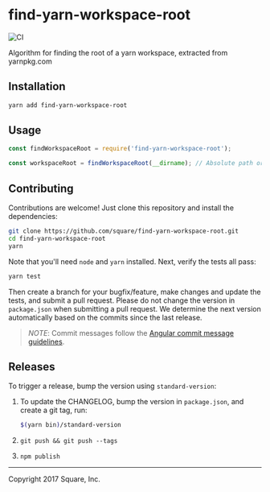 # find-yarn-workspace-root

![CI](https://github.com/square/find-yarn-workspace-root/workflows/CI/badge.svg)

Algorithm for finding the root of a yarn workspace, extracted from yarnpkg.com

## Installation

```bash
yarn add find-yarn-workspace-root
```

## Usage

```js
const findWorkspaceRoot = require('find-yarn-workspace-root');

const workspaceRoot = findWorkspaceRoot(__dirname); // Absolute path or null
```

## Contributing

Contributions are welcome! Just clone this repository and install the dependencies:

```bash
git clone https://github.com/square/find-yarn-workspace-root.git
cd find-yarn-workspace-root
yarn
```

Note that you'll need `node` and `yarn` installed. Next, verify the tests all pass:

```bash
yarn test
```

Then create a branch for your bugfix/feature, make changes and update the tests, and submit a pull request. Please do not change the version in `package.json` when submitting a pull request. We determine the next version automatically based on the commits since the last release.

> *NOTE*: Commit messages follow the [Angular commit message guidelines](https://github.com/angular/angular.js/blob/master/DEVELOPERS.md#commits).

## Releases

To trigger a release, bump the version using `standard-version`:

1. To update the CHANGELOG, bump the version in `package.json`, and create a git tag, run:

   ```bash
   $(yarn bin)/standard-version
   ```

2. `git push && git push --tags`

3. `npm publish`

---
Copyright 2017 Square, Inc.
